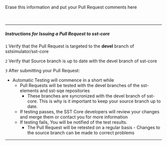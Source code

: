 Erase this information and put your Pull Request comments here <BR><BR><BR>


---
##### Instructions for Issuing a Pull Request to sst-core
`1` Verify that the Pull Request is targeted to the **devel** branch of sstsimulator/sst-core

`2` Verify that Source branch is up to date with the devel branch of sst-core

`3` After submitting your Pull Request:
   * Automatic Testing will commence in a short while 
      * Pull Requests will be tested with the devel branches of the sst-elements and sst-sqe repositories
         * These branches are syncronized with the devel branch of sst-core.  This is why is it important to keep your source branch up to date.
      * If testing passes, the SST Core developers will review your changes and merge them or contact you for more information
      * If testing fails, You will be notified of the test results.  
         * The Pull Request will be retested on a regular basis - Changes to the source branch can be made to correct problems
         
----
